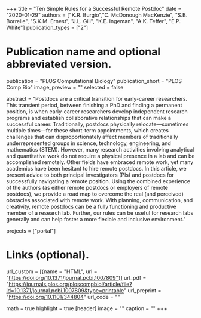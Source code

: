 +++
title = "Ten Simple Rules for a Successful Remote Postdoc"
date = "2020-01-29"
authors = ["K.R. Burgio","C. McDonough MacKenzie", "S.B. Borrelle", "S.K.M. Ernest", "J.L. Gill", "K.E. Ingeman", "A.K. Teffer", "E.P. White"]
publication_types = ["2"]

# Publication name and optional abbreviated version.
publication = "PLOS Computational Biology"
publication_short = "PLOS Comp Bio"
image_preview = ""
selected = false

abstract = "Postdocs are a critical transition for early-career researchers. This transient period, between finishing a PhD and finding a permanent position, is when early-career researchers develop independent research programs and establish collaborative relationships that can make a successful career. Traditionally, postdocs physically relocate—sometimes multiple times—for these short-term appointments, which creates challenges that can disproportionately affect members of traditionally underrepresented groups in science, technology, engineering, and mathematics (STEM). However, many research activities involving analytical and quantitative work do not require a physical presence in a lab and can be accomplished remotely. Other fields have embraced remote work, yet many academics have been hesitant to hire remote postdocs. In this article, we present advice to both principal investigators (PIs) and postdocs for successfully navigating a remote position. Using the combined experience of the authors (as either remote postdocs or employers of remote postdocs), we provide a road map to overcome the real (and perceived) obstacles associated with remote work. With planning, communication, and creativity, remote postdocs can be a fully functioning and productive member of a research lab. Further, our rules can be useful for research labs generally and can help foster a more flexible and inclusive environment."

projects = ["portal"]

# Links (optional).
url_custom = [{name = "HTML", url = "https://doi.org/10.1371/journal.pcbi.1007809"}]
url_pdf = "https://journals.plos.org/ploscompbiol/article/file?id=10.1371/journal.pcbi.1007809&type=printable"
url_preprint = "https://doi.org/10.1101/344804"
url_code = ""

math = true
highlight = true
[header]
image = ""
caption = ""
+++

